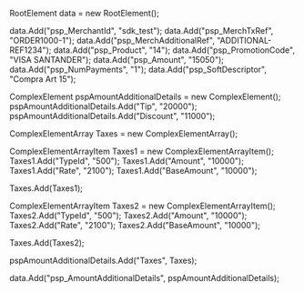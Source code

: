 RootElement data = new RootElement();

data.Add("psp_MerchantId", "sdk_test");
data.Add("psp_MerchTxRef", "ORDER1000-1");
data.Add("psp_MerchAdditionalRef", "ADDITIONAL-REF1234");
data.Add("psp_Product", "14");
data.Add("psp_PromotionCode", "VISA SANTANDER");
data.Add("psp_Amount", "15050");
data.Add("psp_NumPayments", "1");
data.Add("psp_SoftDescriptor", "Compra Art 15");

ComplexElement pspAmountAdditionalDetails = new ComplexElement();
pspAmountAdditionalDetails.Add("Tip", "20000");
pspAmountAdditionalDetails.Add("Discount", "11000");

ComplexElementArray Taxes = new ComplexElementArray();

ComplexElementArrayItem Taxes1 = new ComplexElementArrayItem();
Taxes1.Add("TypeId", "500");
Taxes1.Add("Amount", "10000");
Taxes1.Add("Rate", "2100");
Taxes1.Add("BaseAmount", "10000");

Taxes.Add(Taxes1);

ComplexElementArrayItem Taxes2 = new ComplexElementArrayItem();
Taxes2.Add("TypeId", "500");
Taxes2.Add("Amount", "10000");
Taxes2.Add("Rate", "2100");
Taxes2.Add("BaseAmount", "10000");

Taxes.Add(Taxes2);

pspAmountAdditionalDetails.Add("Taxes", Taxes);

data.Add("psp_AmountAdditionalDetails", pspAmountAdditionalDetails);
